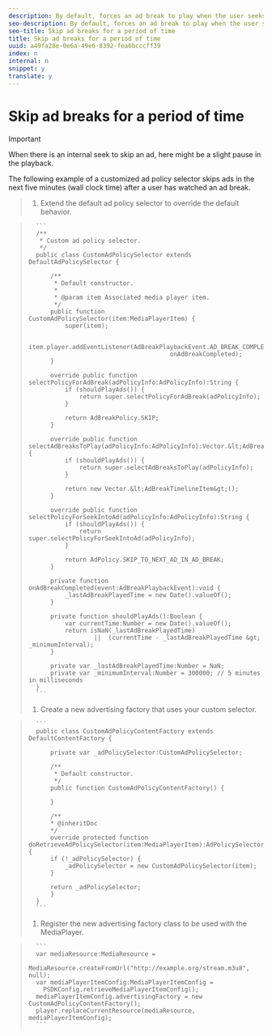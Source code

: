 ```yaml
---
description: By default, forces an ad break to play when the user seeks over an ad break. You can customize the behavior to skip an ad break if the time elapsed from a previous break completion is within a certain number of minutes.
seo-description: By default, forces an ad break to play when the user seeks over an ad break. You can customize the behavior to skip an ad break if the time elapsed from a previous break completion is within a certain number of minutes.
seo-title: Skip ad breaks for a period of time
title: Skip ad breaks for a period of time
uuid: a49fa28e-0e6a-49e6-8392-fea6bcccff39
index: n
internal: n
snippet: y
translate: y
---
```


# Skip ad breaks for a period of time


>[!IMPORTANT]
>
>When there is an internal seek to skip an ad, here might be a slight pause in the playback.

The following example of a customized ad policy selector skips ads in the next five minutes (wall clock time) after a user has watched an ad break.

>1. Extend the default ad policy selector to override the default behavior.

>    
>       ```
>       /** 
>        * Custom ad policy selector. 
>        */ 
>       public class CustomAdPolicySelector extends DefaultAdPolicySelector { 
>         
>           /** 
>            * Default constructor. 
>            * 
>            * @param item Associated media player item. 
>            */ 
>           public function CustomAdPolicySelector(item:MediaPlayerItem) { 
>               super(item); 
>         
>               item.player.addEventListener(AdBreakPlaybackEvent.AD_BREAK_COMPLETED,  
>                                            onAdBreakCompleted); 
>           } 
>         
>           override public function selectPolicyForAdBreak(adPolicyInfo:AdPolicyInfo):String { 
>               if (shouldPlayAds()) { 
>                   return super.selectPolicyForAdBreak(adPolicyInfo); 
>               } 
>         
>               return AdBreakPolicy.SKIP; 
>           } 
>         
>           override public function selectAdBreaksToPlay(adPolicyInfo:AdPolicyInfo):Vector.&lt;AdBreakTimelineItem&gt; { 
>               if (shouldPlayAds()) { 
>                   return super.selectAdBreaksToPlay(adPolicyInfo); 
>               } 
>         
>               return new Vector.&lt;AdBreakTimelineItem&gt;(); 
>           } 
>         
>           override public function selectPolicyForSeekIntoAd(adPolicyInfo:AdPolicyInfo):String { 
>               if (shouldPlayAds()) { 
>                   return super.selectPolicyForSeekIntoAd(adPolicyInfo); 
>               } 
>         
>               return AdPolicy.SKIP_TO_NEXT_AD_IN_AD_BREAK; 
>           } 
>         
>           private function onAdBreakCompleted(event:AdBreakPlaybackEvent):void { 
>               _lastAdBreakPlayedTime = new Date().valueOf(); 
>           } 
>         
>           private function shouldPlayAds():Boolean { 
>               var currentTime:Number = new Date().valueOf(); 
>               return isNaN(_lastAdBreakPlayedTime) 
>                       ||  (currentTime - _lastAdBreakPlayedTime &gt; _minimumInterval); 
>           } 
>         
>           private var _lastAdBreakPlayedTime:Number = NaN; 
>           private var _minimumInterval:Number = 300000; // 5 minutes in milliseconds 
>       }
>       ```
>1. Create a new advertising factory that uses your custom selector.

>    
>       ```
>       public class CustomAdPolicyContentFactory extends DefaultContentFactory { 
>         
>           private var _adPolicySelector:CustomAdPolicySelector; 
>                
>           /** 
>            * Default constructor. 
>            */ 
>           public function CustomAdPolicyContentFactory() { 
>                    
>           } 
>                
>           /** 
>           * @inheritDoc 
>           */ 
>           override protected function doRetrieveAdPolicySelector(item:MediaPlayerItem):AdPolicySelector { 
>           if (!_adPolicySelector) { 
>               _adPolicySelector = new CustomAdPolicySelector(item); 
>           } 
>                                
>           return _adPolicySelector; 
>           } 
>       }
>       ```
>1. Register the new advertising factory class to be used with the MediaPlayer.

>    
>       ```
>       var mediaResource:MediaResource =  
>         MediaResource.createFromUrl("http://example.org/stream.m3u8", null); 
>       var mediaPlayerItemConfig:MediaPlayerItemConfig =  
>         PSDKConfig.retrieveMediaPlayerItemConfig(); 
>       mediaPlayerItemConfig.advertisingFactory = new CustomAdPolicyContentFactory(); 
>       player.replaceCurrentResource(mediaResource, mediaPlayerItemConfig);
>       ```
